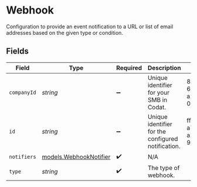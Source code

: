 # Webhook

Configuration to provide an event notification to a URL or list of email addresses based on the given type or condition.


## Fields

| Field                                                  | Type                                                   | Required                                               | Description                                            | Example                                                |
| ------------------------------------------------------ | ------------------------------------------------------ | ------------------------------------------------------ | ------------------------------------------------------ | ------------------------------------------------------ |
| `companyId`                                            | *string*                                               | :heavy_minus_sign:                                     | Unique identifier for your SMB in Codat.               | 8a210b68-6988-11ed-a1eb-0242ac120002                   |
| `id`                                                   | *string*                                               | :heavy_minus_sign:                                     | Unique identifier for the configured notification.     | ff89c50e-a719-4ef5-a182-9917e53927b6                   |
| `notifiers`                                            | [models.WebhookNotifier](../models/webhooknotifier.md) | :heavy_check_mark:                                     | N/A                                                    |                                                        |
| `type`                                                 | *string*                                               | :heavy_check_mark:                                     | The type of webhook.                                   |                                                        |